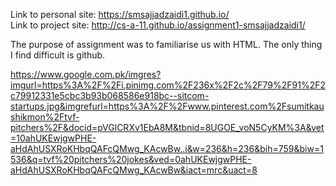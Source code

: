 Link to personal site: https://smsajjadzaidi1.github.io/ <br>
Link to project site: http://cs-a-11.github.io/assignment1-smsajjadzaidi1/

The purpose of assignment was to familiarise us with HTML.
The only thing I find difficult is github.

https://www.google.com.pk/imgres?imgurl=https%3A%2F%2Fi.pinimg.com%2F236x%2F2c%2F79%2F91%2F2c79912331e5cbc3b93b068586e918bc--sitcom-startups.jpg&imgrefurl=https%3A%2F%2Fwww.pinterest.com%2Fsumitkaushikmon%2Ftvf-pitchers%2F&docid=pVGlCRXv1EbA8M&tbnid=8UGOE_voN5CyKM%3A&vet=10ahUKEwjgwPHE-aHdAhUSXRoKHbqQAFcQMwg_KAcwBw..i&w=236&h=236&bih=759&biw=1536&q=tvf%20pitchers%20jokes&ved=0ahUKEwjgwPHE-aHdAhUSXRoKHbqQAFcQMwg_KAcwBw&iact=mrc&uact=8








